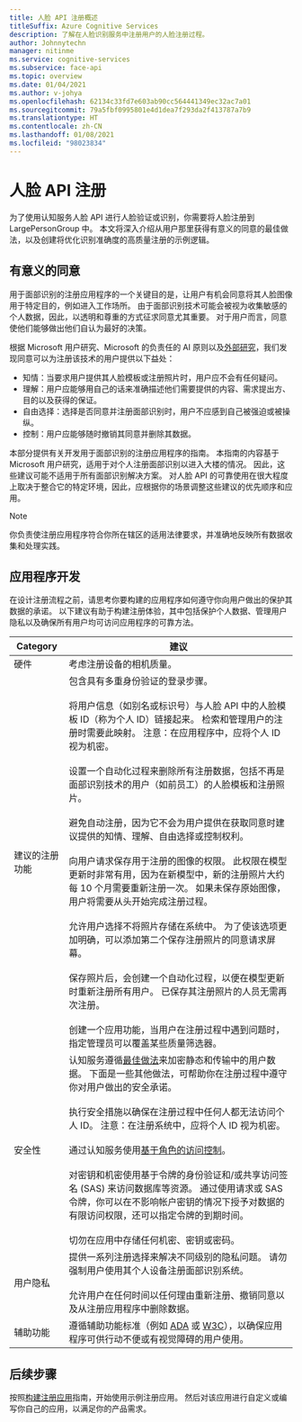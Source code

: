 ```yaml
---
title: 人脸 API 注册概述
titleSuffix: Azure Cognitive Services
description: 了解在人脸识别服务中注册用户的人脸注册过程。
author: Johnnytechn
manager: nitinme
ms.service: cognitive-services
ms.subservice: face-api
ms.topic: overview
ms.date: 01/04/2021
ms.author: v-johya
ms.openlocfilehash: 62134c33fd7e603ab90cc564441349ec32ac7a01
ms.sourcegitcommit: 79a5fbf0995801e4d1dea7f293da2f413787a7b9
ms.translationtype: HT
ms.contentlocale: zh-CN
ms.lasthandoff: 01/08/2021
ms.locfileid: "98023834"
---
```

# <a name="face-api-enrollment"></a>人脸 API 注册

为了使用认知服务人脸 API 进行人脸验证或识别，你需要将人脸注册到 LargePersonGroup 中。 本文将深入介绍从用户那里获得有意义的同意的最佳做法，以及创建将优化识别准确度的高质量注册的示例逻辑。  

## <a name="meaningful-consent"></a>有意义的同意 

用于面部识别的注册应用程序的一个关键目的是，让用户有机会同意将其人脸图像用于特定目的，例如进入工作场所。 由于面部识别技术可能会被视为收集敏感的个人数据，因此，以透明和尊重的方式征求同意尤其重要。 对于用户而言，同意使他们能够做出他们自认为最好的决策。   

根据 Microsoft 用户研究、Microsoft 的负责任的 AI 原则以及[外部研究](ftp://ftp.cs.washington.edu/tr/2000/12/UW-CSE-00-12-02.pdf)，我们发现同意可以为注册该技术的用户提供以下益处：

* 知情：当要求用户提供其人脸模板或注册照片时，用户应不会有任何疑问。 
* 理解：用户应能够用自己的话来准确描述他们需要提供的内容、需求提出方、目的以及获得的保证。 
* 自由选择：选择是否同意并注册面部识别时，用户不应感到自己被强迫或被操纵。 
* 控制：用户应能够随时撤销其同意并删除其数据。 

本部分提供有关开发用于面部识别的注册应用程序的指南。 本指南的内容基于 Microsoft 用户研究，适用于对个人注册面部识别以进入大楼的情况。 因此，这些建议可能不适用于所有面部识别解决方案。 对人脸 API 的可靠使用在很大程度上取决于整合它的特定环境，因此，应根据你的场景调整这些建议的优先顺序和应用。 

> [!NOTE]
> 你负责使注册应用程序符合你所在辖区的适用法律要求，并准确地反映所有数据收集和处理实践。

## <a name="application-development"></a>应用程序开发 

在设计注册流程之前，请思考你要构建的应用程序如何遵守你向用户做出的保护其数据的承诺。 以下建议有助于构建注册体验，其中包括保护个人数据、管理用户隐私以及确保所有用户均可访问应用程序的可靠方法。  

|Category | 建议 |
|---|---|
|硬件 | 考虑注册设备的相机质量。 |
|建议的注册功能 | 包含具有多重身份验证的登录步骤。</br></br>将用户信息（如别名或标识号）与人脸 API 中的人脸模板 ID（称为个人 ID）链接起来。 检索和管理用户的注册时需要此映射。 注意：在应用程序中，应将个人 ID 视为机密。</br></br>设置一个自动化过程来删除所有注册数据，包括不再是面部识别技术的用户（如前员工）的人脸模板和注册照片。</br></br>避免自动注册，因为它不会为用户提供在获取同意时建议提供的知情、理解、自由选择或控制权利。 </br></br>向用户请求保存用于注册的图像的权限。 此权限在模型更新时非常有用，因为在新模型中，新的注册照片大约每 10 个月需要重新注册一次。 如果未保存原始图像，用户将需要从头开始完成注册过程。</br></br>允许用户选择不将照片存储在系统中。 为了使该选项更加明确，可以添加第二个保存注册照片的同意请求屏幕。 </br></br>保存照片后，会创建一个自动化过程，以便在模型更新时重新注册所有用户。 已保存其注册照片的人员无需再次注册。 </br></br>创建一个应用功能，当用户在注册过程中遇到问题时，指定管理员可以覆盖某些质量筛选器。 |
|安全性 | 认知服务遵循[最佳做法](../cognitive-services-virtual-networks.md?tabs=portal)来加密静态和传输中的用户数据。 下面是一些其他做法，可帮助你在注册过程中遵守你对用户做出的安全承诺。 </br></br>执行安全措施以确保在注册过程中任何人都无法访问个人 ID。 注意：在注册系统中，应将个人 ID 视为机密。 </br></br>通过认知服务使用[基于角色的访问控制](../../role-based-access-control/overview.md)。 </br></br>对密钥和机密使用基于令牌的身份验证和/或共享访问签名 (SAS) 来访问数据库等资源。 通过使用请求或 SAS 令牌，你可以在不影响帐户密钥的情况下授予对数据的有限访问权限，还可以指定令牌的到期时间。 </br></br>切勿在应用中存储任何机密、密钥或密码。 |
|用户隐私 |提供一系列注册选择来解决不同级别的隐私问题。 请勿强制用户使用其个人设备注册面部识别系统。 </br></br>允许用户在任何时间以任何理由重新注册、撤销同意以及从注册应用程序中删除数据。 |
|辅助功能 |遵循辅助功能标准（例如 [ADA](https://www.ada.gov/regs2010/2010ADAStandards/2010ADAstandards.htm) 或 [W3C](https://www.w3.org/TR/WCAG21/)），以确保应用程序可供行动不便或有视觉障碍的用户使用。 |

## <a name="next-steps"></a>后续步骤  

按照[构建注册应用](build-enrollment-app.md)指南，开始使用示例注册应用。 然后对该应用进行自定义或编写你自己的应用，以满足你的产品需求。

